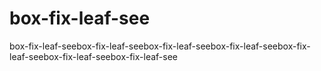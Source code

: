 # box-fix-leaf-see
box-fix-leaf-seebox-fix-leaf-seebox-fix-leaf-seebox-fix-leaf-seebox-fix-leaf-seebox-fix-leaf-seebox-fix-leaf-see
